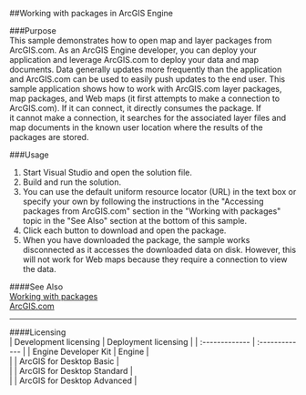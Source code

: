 ##Working with packages in ArcGIS Engine

###Purpose  
This sample demonstrates how to open map and layer packages from ArcGIS.com. As an ArcGIS Engine developer, you can deploy your application and leverage ArcGIS.com to deploy your data and map documents. Data generally updates more frequently than the application and ArcGIS.com can be used to easily push updates to the end user. This sample application shows how to work with ArcGIS.com layer packages, map packages, and Web maps (it first attempts to make a connection to ArcGIS.com). If it can connect, it directly consumes the package. If it cannot make a connection, it searches for the associated layer files and map documents in the known user location where the results of the packages are stored.  


###Usage
1. Start Visual Studio and open the solution file.  
1. Build and run the solution.  
1. You can use the default uniform resource locator (URL) in the text box or specify your own by following the instructions in the "Accessing packages from ArcGIS.com" section in the "Working with packages" topic in the "See Also" section at the bottom of this sample.  
1. Click each button to download and open the package.  
1. When you have downloaded the package, the sample works disconnected as it accesses the downloaded data on disk. However, this will not work for Web maps because they require a connection to view the data.  







####See Also  
[Working with packages](http://desktopdev.arcgis.com/search/?q=Working%20with%20packages&p=0&language=en&product=arcobjects-sdk-dotnet&version=&n=15&collection=help)  
[ArcGIS.com](http://desktopdev.arcgis.com/search/?q=ArcGIS.com&p=0&language=en&product=arcobjects-sdk-dotnet&version=&n=15&collection=help)  


---------------------------------

####Licensing  
| Development licensing | Deployment licensing | 
| :------------- | :------------- | 
| Engine Developer Kit | Engine |  
|  | ArcGIS for Desktop Basic |  
|  | ArcGIS for Desktop Standard |  
|  | ArcGIS for Desktop Advanced |  


